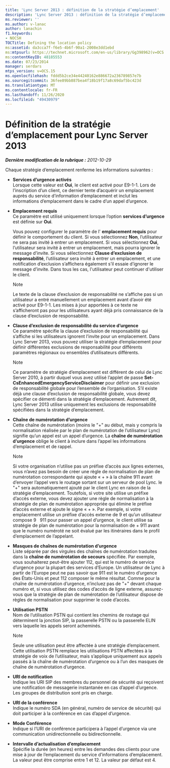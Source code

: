 ```yaml
---
title: 'Lync Server 2013 : définition de la stratégie d’emplacement'
description: 'Lync Server 2013 : définition de la stratégie d’emplacement.'
ms.reviewer: ''
ms.author: v-lanac
author: lanachin
f1.keywords:
- NOCSH
TOCTitle: Defining the location policy
ms:assetid: da3cca7f-f6e5-4b6f-90a1-2008e3dd1ebd
ms:mtpsurl: https://technet.microsoft.com/en-us/library/Gg398962(v=OCS.15)
ms:contentKeyID: 48185553
ms.date: 07/23/2014
manager: serdars
mtps_version: v=OCS.15
ms.openlocfilehash: fddd5b2ce34e44240162e886672a236789857e7b
ms.sourcegitcommit: 36fee89bb887bea4f18b19f17a8c69daf5bc423d
ms.translationtype: MT
ms.contentlocale: fr-FR
ms.lasthandoff: 11/26/2020
ms.locfileid: "49430979"
---
```

# <a name="defining-the-location-policy-for-lync-server-2013"></a>Définition de la stratégie d’emplacement pour Lync Server 2013

<div data-xmlns="http://www.w3.org/1999/xhtml">

<div class="topic" data-xmlns="http://www.w3.org/1999/xhtml" data-msxsl="urn:schemas-microsoft-com:xslt" data-cs="https://msdn.microsoft.com/">

<div data-asp="https://msdn2.microsoft.com/asp">



</div>

<div id="mainSection">

<div id="mainBody">

<span> </span>

_**Dernière modification de la rubrique :** 2012-10-29_

Chaque stratégie d’emplacement renferme les informations suivantes :

  - **Services d’urgence activés**  
    Lorsque cette valeur est **Oui**, le client est activé pour E9-1-1. Lors de l’inscription d’un client, ce dernier tente d’acquérir un emplacement auprès du service d’information d’emplacement et inclut les informations d’emplacement dans le cadre d’un appel d’urgence.

<!-- end list -->

  - **Emplacement requis**  
    Ce paramètre est utilisé uniquement lorsque l’option **services d’urgence** est définie sur **Oui**.
    
    Vous pouvez configurer le paramètre de l' **emplacement requis** pour définir le comportement du client. Si vous sélectionnez **Non**, l’utilisateur ne sera pas invité à entrer un emplacement. Si vous sélectionnez **Oui**, l’utilisateur sera invité à entrer un emplacement, mais pourra ignorer le message d’invite. Si vous sélectionnez **Clause d’exclusion de responsabilité**, l’utilisateur sera invité à entrer un emplacement, et une notification d’exclusion s’affichera également s’il essaie d’ignorer le message d’invite. Dans tous les cas, l'utilisateur peut continuer d'utiliser le client.
    
    <div>
    

    > [!NOTE]  
    > Le texte de la clause d’exclusion de responsabilité ne s’affiche pas si un utilisateur a entré manuellement un emplacement avant d’avoir été activé pour E9-1-1. Les mises à jour apportées à ce texte ne s’afficheront pas pour les utilisateurs ayant déjà pris connaissance de la clause d’exclusion de responsabilité. 

    
    </div>

<!-- end list -->

  - **Clause d’exclusion de responsabilité du service d’urgence**  
    Ce paramètre spécifie la clause d’exclusion de responsabilité qui s’affiche si les utilisateurs ignorent l’invite pour un emplacement. Dans Lync Server 2013, vous pouvez utiliser la stratégie d’emplacement pour définir différentes exclusions de responsabilité pour différents paramètres régionaux ou ensembles d’utilisateurs différents.
    
    <div>
    

    > [!NOTE]  
    > Ce paramètre de stratégie d’emplacement est différent de celui de Lync Server 2010, à partir duquel vous avez utilisé l’applet de passe <STRONG>Set-CsEnhancedEmergencyServiceDisclaimer</STRONG> pour définir une exclusion de responsabilité globale pour l’ensemble de l’organisation. S’il existe déjà une clause d’exclusion de responsabilité globale, vous devez spécifier ce démenti dans la stratégie d’emplacement. Autrement dit, Lync Server 2013 utilise uniquement les exclusions de responsabilité spécifiées dans la stratégie d’emplacement.

    
    </div>

<!-- end list -->

  - **Chaîne de numérotation d’urgence**  
    Cette chaîne de numérotation (moins le "+" au début, mais y compris la normalisation réalisée par le plan de numérotation de l’utilisateur Lync) signifie qu’un appel est un appel d’urgence. La **chaîne de numérotation d’urgence** oblige le client à inclure dans l’appel les informations d’emplacement et de rappel.
    
    <div>
    

    > [!NOTE]  
    > Si votre organisation n’utilise pas un préfixe d’accès aux lignes externes, vous n’avez pas besoin de créer une règle de normalisation de plan de numérotation correspondante qui ajoute « + » à la chaîne 911 avant d’envoyer l’appel vers le routage sortant sur un serveur de pool Lync. le "+" sera automatiquement ajouté par le client Lync en raison de la stratégie d’emplacement. Toutefois, si votre site utilise un préfixe d’accès externe, vous devez ajouter une règle de normalisation à la stratégie de plan de numérotation appropriée qui élimine le préfixe d’accès externe et ajoute le signe « + ». Par exemple, si votre emplacement utilise un préfixe d’accès externe de 9 et qu’un utilisateur compose 9 &nbsp; 911 pour passer un appel d’urgence, le client utilise sa stratégie de plan de numérotation pour la normalisation de + 911 avant que le numéro numéroté ne soit évalué par les itinéraires dans le profil d’emplacement de l’appelant.

    
    </div>

<!-- end list -->

  - **Masques de chaînes de numérotation d’urgence**  
    Liste séparée par des virgules des chaînes de numérotation traduites dans la **chaîne de numérotation de secours** spécifiée. Par exemple, vous souhaiterez peut-être ajouter 112, qui est le numéro de service d’urgence pour la plupart des services d’Europe. Un utilisateur de Lync à partir de l’Europe peut ne pas savoir que 911 est le numéro d’urgence des États-Unis et peut 112 composer le même résultat. Comme pour la chaîne de numérotation d’urgence, n’incluez pas de "+" devant chaque numéro et, si vous utilisez des codes d’accès de ligne externe, assurez-vous que la stratégie de plan de numérotation de l’utilisateur dispose de règles de normalisation pour supprimer le code d’accès.

<!-- end list -->

  - **Utilisation PSTN**  
    Nom de l’utilisation PSTN qui contient les chemins de routage qui déterminent la jonction SIP, la passerelle PSTN ou la passerelle ELIN vers laquelle les appels seront acheminés.
    
    <div>
    

    > [!NOTE]  
    > Seule une utilisation peut être affectée à une stratégie d’emplacement. Cette utilisation PSTN remplace les utilisations PSTN affectées à la stratégie de voix de l’utilisateur, mais s’applique uniquement aux appels passés à la chaîne de numérotation d’urgence ou à l’un des masques de chaîne de numérotation d’urgence.

    
    </div>

<!-- end list -->

  - **URI de notification**  
    Indique les URI SIP des membres du personnel de sécurité qui reçoivent une notification de messagerie instantanée en cas d’appel d’urgence. Les groupes de distribution sont pris en charge.

<!-- end list -->

  - **URI de la conférence**  
    Indique le numéro SDA (en général, numéro de service de sécurité) qui doit participer à la conférence en cas d’appel d’urgence.  

<!-- end list -->

  - **Mode Conférence**  
    Indique si l’URI de conférence participera à l’appel d’urgence via une communication unidirectionnelle ou bidirectionnelle. 

<!-- end list -->

  - **Intervalle d’actualisation d’emplacement**  
    Spécifie la durée (en heures) entre les demandes des clients pour une mise à jour de l’emplacement du service d’informations d’emplacement. La valeur peut être comprise entre 1 et 12. La valeur par défaut est 4.

</div>

<span> </span>

</div>

</div>

</div>


